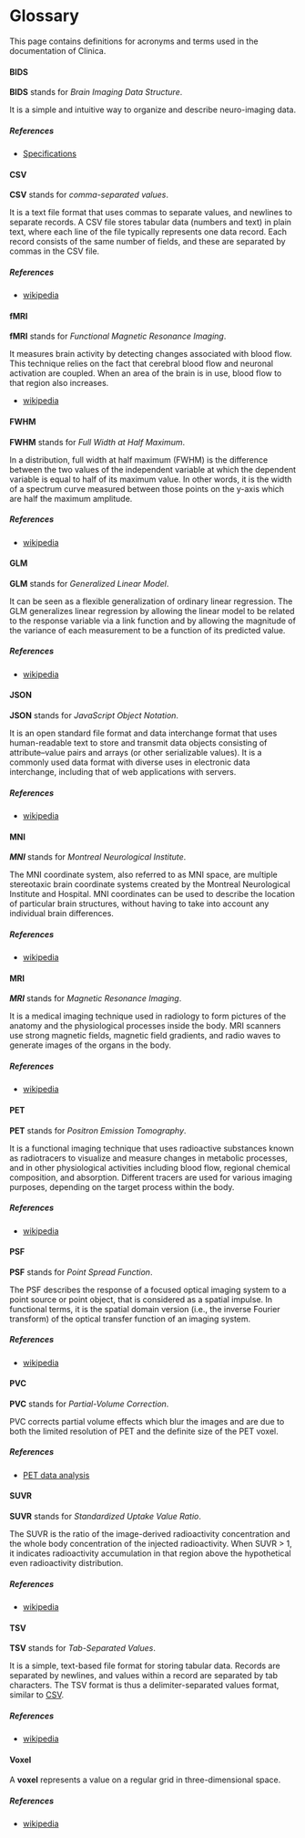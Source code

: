 # Glossary

This page contains definitions for acronyms and terms used in the documentation of Clinica.

#### BIDS

**BIDS** stands for *Brain Imaging Data Structure*.

It is a simple and intuitive way to organize and describe neuro-imaging data.

##### References

- [Specifications](https://bids-specification.readthedocs.io/en/stable/)

#### CSV

**CSV** stands for *comma-separated values*.

It is a text file format that uses commas to separate values, and newlines to separate records.
A CSV file stores tabular data (numbers and text) in plain text, where each line of the file
typically represents one data record.
Each record consists of the same number of fields, and these are separated by commas in the CSV file.

##### References

- [wikipedia](https://en.wikipedia.org/wiki/Comma-separated_values)

#### fMRI

**fMRI** stands for *Functional Magnetic Resonance Imaging*.

It measures brain activity by detecting changes associated with blood flow.
This technique relies on the fact that cerebral blood flow and neuronal activation are coupled.
When an area of the brain is in use, blood flow to that region also increases.

- [wikipedia](https://en.wikipedia.org/wiki/Functional_magnetic_resonance_imaging)

#### FWHM

**FWHM** stands for *Full Width at Half Maximum*.

In a distribution, full width at half maximum (FWHM) is the difference between the two values of the independent
variable at which the dependent variable is equal to half of its maximum value. In other words, it is the width of a
spectrum curve measured between those points on the y-axis which are half the maximum amplitude. 

##### References

- [wikipedia](https://en.wikipedia.org/wiki/Full_width_at_half_maximum)


#### GLM

**GLM** stands for *Generalized Linear Model*.

It can be seen as a flexible generalization of ordinary linear regression.
The GLM generalizes linear regression by allowing the linear model to be related to the response
variable via a link function and by allowing the magnitude of the variance of each measurement
to be a function of its predicted value.

##### References

- [wikipedia](https://en.wikipedia.org/wiki/Generalized_linear_model)

#### JSON

**JSON** stands for *JavaScript Object Notation*.

It is an open standard file format and data interchange format that uses human-readable text to store
and transmit data objects consisting of attribute–value pairs and arrays (or other serializable values).
It is a commonly used data format with diverse uses in electronic data interchange, including that of web applications with servers.

##### References

- [wikipedia](https://en.wikipedia.org/wiki/JSON)

#### MNI

***MNI*** stands for *Montreal Neurological Institute*.

The MNI coordinate system, also referred to as MNI space, are multiple stereotaxic brain coordinate systems created by the Montreal Neurological Institute and Hospital. 
MNI coordinates can be used to describe the location of particular brain structures, without having to take into account any individual brain differences.

##### References

- [wikipedia](https://en.wikipedia.org/wiki/Talairach_coordinates#Montreal_Neurological_Institute_(MNI)_templates)

#### MRI 

***MRI*** stands for *Magnetic Resonance Imaging*.

It is a medical imaging technique used in radiology to form pictures of the anatomy and the physiological processes inside the body.
MRI scanners use strong magnetic fields, magnetic field gradients, and radio waves to generate images of the organs in the body.

##### References

- [wikipedia](https://en.wikipedia.org/wiki/Magnetic_resonance_imaging)

#### PET

**PET** stands for *Positron Emission Tomography*.

It is a functional imaging technique that uses radioactive substances known as radiotracers to
visualize and measure changes in metabolic processes, and in other physiological activities including
blood flow, regional chemical composition, and absorption.
Different tracers are used for various imaging purposes, depending on the target process within the body.

##### References

- [wikipedia](https://en.wikipedia.org/wiki/Positron_emission_tomography)

#### PSF

**PSF** stands for *Point Spread Function*.

The PSF describes the response of a focused optical imaging system to
a point source or point object, that is considered as a spatial impulse.
In functional terms, it is the spatial domain version (i.e., the inverse
Fourier transform) of the optical transfer function of an imaging system. 

##### References

- [wikipedia](https://en.wikipedia.org/wiki/Point_spread_function)


#### PVC

**PVC** stands for *Partial-Volume Correction*.

PVC corrects partial volume effects which blur the images and 
are due to both the limited resolution of PET and the definite size of 
the PET voxel. 

##### References

- [PET data analysis](http://www.turkupetcentre.net/petanalysis/image_pve.html)


#### SUVR

**SUVR** stands for *Standardized Uptake Value Ratio*.

The SUVR is the ratio of the image-derived radioactivity concentration
 and the whole body concentration of the injected radioactivity. When SUVR > 1,
it indicates radioactivity accumulation in that region above the hypothetical
even radioactivity distribution.

##### References

- [wikipedia](https://en.wikipedia.org/wiki/Standardized_uptake_value)

#### TSV

**TSV** stands for *Tab-Separated Values*.

It is a simple, text-based file format for storing tabular data.
Records are separated by newlines, and values within a record are separated by tab characters.
The TSV format is thus a delimiter-separated values format, similar to [CSV](#csv).

##### References

- [wikipedia](https://en.wikipedia.org/wiki/Tab-separated_values)

#### Voxel

A **voxel** represents a value on a regular grid in three-dimensional space.

##### References

- [wikipedia](https://en.wikipedia.org/wiki/Voxel)
